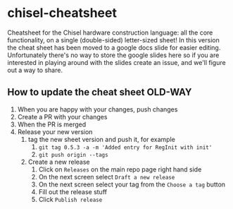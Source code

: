 # chisel-cheatsheet
Cheatsheet for the Chisel hardware construction language: all the core functionality, on a single (double-sided) letter-sized sheet!
In this version the cheat sheet has been moved to a google docs slide for
easier editing. Unfortunately there's no way to store the google slides here
so if you are interested in playing around with the slides create an issue,
and we'll figure out a way to share.

## How to update the cheat sheet OLD-WAY

1. When you are happy with your changes, push changes
1. Create a PR with your changes
1. When the PR is merged
1. Release your new version
   1. tag the new sheet version and push it, for example
      1. `git tag 0.5.3 -a -m 'Added entry for RegInit with init'`
      2. `git push origin --tags`
   2. Create a new release
      1. Click on `Releases` on the main repo page right hand side
      2. On the next screen select `Draft a new release`
      3. On the next screen select your tag from the `Choose a tag` button
      4. Fill out the release stuff
      7. Click `Publish release`
